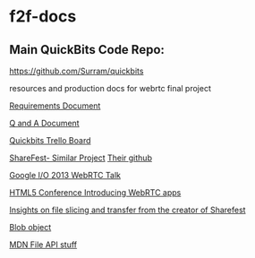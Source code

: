 f2f-docs
========

## Main QuickBits Code Repo:
https://github.com/Surram/quickbits

resources and production docs for webrtc final project

[Requirements Document](https://docs.google.com/document/d/1chIJVLwLseHWFGlxzS3_DJrxrQlIVOJ0gI9b5SD997A/edit)

[Q and A Document](https://docs.google.com/spreadsheet/ccc?key=0ArOkJLJlC_o-dDJxMVMtYVJoRUNSSUhTNk5HTkx1N0E&usp=sharing#gid=0)

[Quickbits Trello Board](https://trello.com/b/hEj9oKi5/quickbits)

[ShareFest- Similar Project](https://www.sharefest.me/)
[Their github](https://github.com/Peer5/Sharefest)

[Google I/O 2013 WebRTC Talk](https://www.youtube.com/watch?v=p2HzZkd2A40)

[HTML5 Conference Introducing WebRTC apps](http://www.youtube.com/watch?v=3Ifbqaw5l_I)

[Insights on file slicing and transfer from the creator of Sharefest](http://bloggeek.me/send-file-webrtc-data-api/)

[Blob object](https://developer.mozilla.org/en-US/docs/Web/API/Blob)

[MDN File API stuff](https://developer.mozilla.org/en-US/docs/Using_files_from_web_applications)
